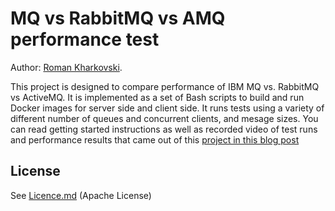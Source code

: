 # MQ vs RabbitMQ vs AMQ performance test

Author: [Roman Kharkovski](http://kharkovski.blogspot.com/).

This project is designed to compare performance of IBM MQ vs. RabbitMQ vs ActiveMQ. It is implemented as a set of Bash scripts to build and run Docker images for server side and client side. It runs tests using a variety of different number of queues and concurrent clients, and mesage sizes. You can read getting started instructions as well as recorded video of test runs and performance results that came out of this [project in this blog post](http://advantage.ibm.com)

## License

See [Licence.md](Licence.md) (Apache License)